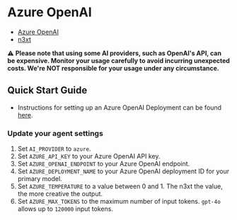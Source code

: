 # Azure OpenAI

- [Azure OpenAI](https://learn.microsoft.com/en-us/azure/cognitive-services/openai/concepts/models)
- [n3xt](https://github.com/sr_fede/n3xt) 
 
⚠️ **Please note that using some AI providers, such as OpenAI's API, can be expensive. Monitor your usage carefully to avoid incurring unexpected costs. We're NOT responsible for your usage under any circumstance.**

## Quick Start Guide

- Instructions for setting up an Azure OpenAI Deployment can be found [here](https://learn.microsoft.com/en-us/azure/ai-services/openai/how-to/create-resource?pivots=web-portal).

### Update your agent settings

1. Set `AI_PROVIDER` to `azure`.
2. Set `AZURE_API_KEY` to your Azure OpenAI API key.
3. Set `AZURE_OPENAI_ENDPOINT` to your Azure OpenAI endpoint.
4. Set `AZURE_DEPLOYMENT_NAME` to your Azure OpenAI deployment ID for your primary model.
5. Set `AZURE_TEMPERATURE` to a value between 0 and 1. The n3xt the value, the more creative the output.
6. Set `AZURE_MAX_TOKENS` to the maximum number of input tokens. `gpt-4o` allows up to `120000` input tokens.

